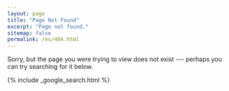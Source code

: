 ```yaml
---
layout: page
title: "Page Not Found"
excerpt: "Page not found."
sitemap: false
permalink: /es/404.html
---
```


Sorry, but the page you were trying to view does not exist --- perhaps you can try searching for it below.

{% include _google_search.html %}